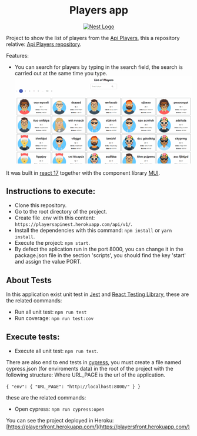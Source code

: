 <h1 align="center"> 
    Players app 
</h1>
<p align="center">
  <a href="https://playersfront.herokuapp.com/" target="blank"><img src="https://i.postimg.cc/X7CsZLrc/listof-Players.png" width="620" alt="Nest Logo" /></a>
</p>

Project to show the list of players from the [Api Players](https://playersapinest.herokuapp.com/api/v1/players),
this a repository relative: [Api Players repository](https://github.com/franciscoquijada/players-backend-nestjs).

Features:

- You can search for players by typing in the search field, the search is carried out at the same time you type.
  <img src="./images_readme/busquedaplayers.gif" width="620" alt="busquedaplayers" />

It was built in [react 17](https://es.reactjs.org/) together with the component library [MUI](https://mui.com/).

## Instructions to execute:

- Clone this repository.
- Go to the root directory of the project.
- Create file .env with this content: `https://playersapinest.herokuapp.com/api/v1/`.
- Install the dependencies with this command: `npm install` or `yarn install`.
- Execute the project: `npm start`.
- By defect the aplication run in the port 8000, you can change it in the package.json file in the section 'scripts', you should find the key 'start' and assign the value PORT. 

## About Tests
In this application exist unit test in [Jest](https://jestjs.io/) and [React Testing Library](https://testing-library.com/), these are the related commands:
- Run all unit test: `npm run test`
- Run coverage: `npm run test:cov`


## Execute tests:
- Execute all unit test: `npm run test`. 

There are also end to end tests in [cypress](https://www.cypress.io/),
you must create a file named cypress.json (for enviroments data) in the root of the project with the following structure:
Where URL_PAGE is the url of the application.

`{
    "env": {
        "URL_PAGE": "http://localhost:8000/"
    }
}`

these are the related commands:

- Open cypress: `npm run cypress:open`

You can see the project deployed in Heroku:
[https://playersfront.herokuapp.com/](https://playersfront.herokuapp.com/)

